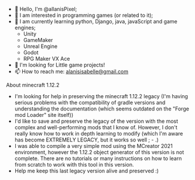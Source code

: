 - 👋 Hello, I'm @allanisPixel;
- 👀 I am interested in programming games (or related to it);
- 🌱 I am currently learning python, Django, java, javaScript and game engines;
  - Unity 
  - GameMaker
  - Unreal Engine
  - Godot
  - RPG Maker VX Ace
- 💞️ I'm looking for Little game projects!
- 📫 How to reach me: alanisisabelle@gmail.com 


About minecraft 1.12.2
- I'm looking for help in preserving the minecraft 1.12.2 legacy (I'm having serious problems with the compatibility of gradle versions and understanding the       documentation (which seems outdated on the "Forge mod Loader" site itself))
- I'd like to save and preserve the legacy of the version with the most complex and well-performing mods that I know of. However, I don't really know how to work   in depth learning to modify (which I'm aware has become EXTREMELY LEGACY, but it works so well ; - .)
- I was able to compile a very simple mod using the MCreator 2021 environment, however the 1.12.2 object generator of this version is not complete. There are no   tutorials or many instructions on how to learn from scratch to work with this tool in this version.
- Help me keep this last legacy version alive and preserved :)

<!---
allanisPixel/allanisPixel is a ✨ special ✨ repository because its `README.md` (this file) appears on your GitHub profile.
You can click the Preview link to take a look at your changes.
--->
